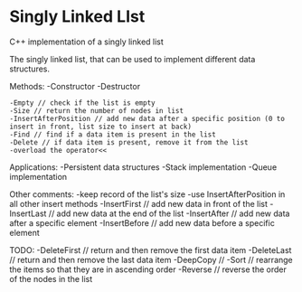 # Singly Linked LIst
 C++ implementation of a singly linked list

The singly linked list, that can be used to implement different data structures.

Methods:
    -Constructor
    -Destructor

    -Empty // check if the list is empty
    -Size // return the number of nodes in list
    -InsertAfterPosition // add new data after a specific position (0 to insert in front, list size to insert at back)
    -Find // find if a data item is present in the list
    -Delete // if data item is present, remove it from the list
    -overload the operator<<
    

Applications:
    -Persistent data structures
    -Stack implementation
    -Queue implementation

Other comments:
    -keep record of the list's size
    -use InsertAfterPosition in all other insert methods
    -InsertFirst // add new data in front of the list
    -InsertLast // add new data at the end of the list
    -InsertAfter // add new data after a specific element
    -InsertBefore // add new data before a specific element

TODO:
    -DeleteFirst // return and then remove the first data item
    -DeleteLast // return and then remove the last data item
    -DeepCopy //
    -Sort // rearrange the items so that they are in ascending order
    -Reverse // reverse the order of the nodes in the list 
